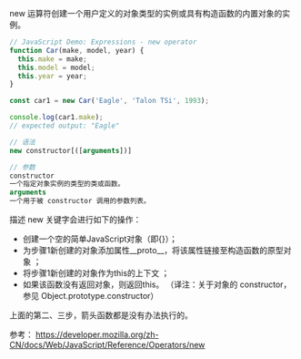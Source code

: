 new 运算符创建一个用户定义的对象类型的实例或具有构造函数的内置对象的实例。
```javascript
// JavaScript Demo: Expressions - new operator
function Car(make, model, year) {
  this.make = make;
  this.model = model;
  this.year = year;
}

const car1 = new Car('Eagle', 'Talon TSi', 1993);

console.log(car1.make);
// expected output: "Eagle"

// 语法
new constructor[([arguments])]

// 参数
constructor
一个指定对象实例的类型的类或函数。
arguments
一个用于被 constructor 调用的参数列表。
```

描述
new 关键字会进行如下的操作：
- 创建一个空的简单JavaScript对象（即{}）；
- 为步骤1新创建的对象添加属性__proto__，将该属性链接至构造函数的原型对象 ；
- 将步骤1新创建的对象作为this的上下文 ；
- 如果该函数没有返回对象，则返回this。
（译注：关于对象的 constructor，参见 Object.prototype.constructor）

 上面的第二、三步，箭头函数都是没有办法执行的。

 参考：
 https://developer.mozilla.org/zh-CN/docs/Web/JavaScript/Reference/Operators/new